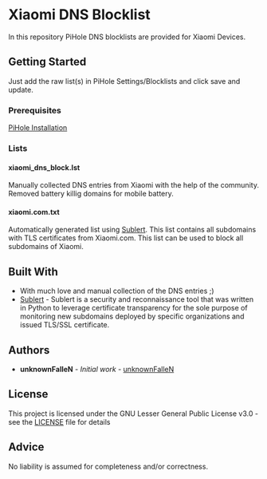 # Xiaomi DNS Blocklist

In this repository PiHole DNS blocklists are provided for Xiaomi Devices.

## Getting Started

Just add the raw list(s) in PiHole Settings/Blocklists and click save and update.

### Prerequisites

[PiHole Installation](https://docs.pi-hole.net/main/basic-install/)

### Lists

#### xiaomi_dns_block.lst

Manually collected DNS entries from Xiaomi  with the help of the community. Removed battery killig domains for mobile battery.

#### xiaomi.com.txt

Automatically generated list using [Sublert](https://github.com/yassineaboukir/sublert). This list contains all subdomains with TLS certificates from Xiaomi.com. This list can be used to block all subdomains of Xiaomi.

## Built With

* With much love and manual collection of the DNS entries  ;)
* [Sublert](https://github.com/yassineaboukir/sublert) - Sublert is a security and reconnaissance tool that was written in Python to leverage certificate transparency for the sole purpose of monitoring new subdomains deployed by specific organizations and issued TLS/SSL certificate.

## Authors

* **unknownFalleN** - *Initial work* - [unknownFalleN](https://github.com/unknownFalleN)

## License

This project is licensed under the GNU Lesser General Public License v3.0 - see the [LICENSE](https://github.com/unknownFalleN/xiaomi-dns-blocklist/blob/master/LICENSE) file for details

## Advice

No liability is assumed for completeness and/or correctness.
